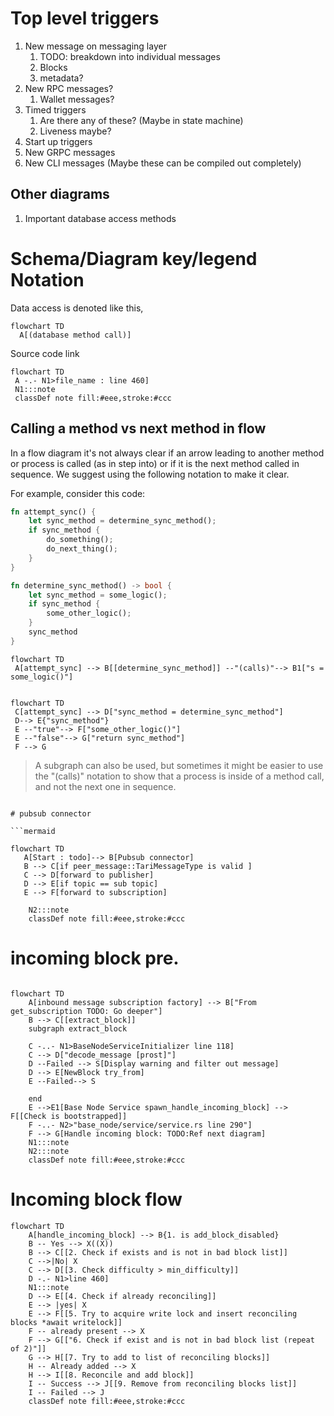   

# Top level triggers
1. New message on messaging layer
    1. TODO: breakdown into individual messages
    2. Blocks
    3. metadata?
2. New RPC messages?
    1. Wallet messages?
4. Timed triggers
    1. Are there any of these? (Maybe in state machine)
    2. Liveness maybe?
3. Start up triggers
3. New GRPC messages
4. New CLI messages  (Maybe these can be compiled out completely)


## Other diagrams
1. Important database access methods


# Schema/Diagram key/legend Notation

Data access is denoted like this, 
```mermaid
flowchart TD
  A[(database method call)]
```

Source code link
```mermaid
flowchart TD
 A -.- N1>file_name : line 460]
 N1:::note
 classDef note fill:#eee,stroke:#ccc

```

## Calling a method vs next method in flow

In a flow diagram it's not always clear if an arrow leading to another method or process  is called (as in step into) or if it is the next method called in sequence. 
We suggest using the following notation to make it clear.

For example, consider this code:

```rust
fn attempt_sync() {
    let sync_method = determine_sync_method();
    if sync_method {
        do_something();
        do_next_thing();
    }
}

fn determine_sync_method() -> bool {
    let sync_method = some_logic();
    if sync_method {
        some_other_logic();
    }
    sync_method
}
```

```mermaid
flowchart TD
 A[attempt_sync] --> B[[determine_sync_method]] --"(calls)"--> B1["s = some_logic()"]
 
```

```mermaid
flowchart TD
 C[attempt_sync] --> D["sync_method = determine_sync_method"]
 D--> E{"sync_method"}
 E --"true"--> F["some_other_logic()"]
 E --"false"--> G["return sync_method"]
 F --> G
```

> A subgraph can also be used, but sometimes it might be easier to use the "(calls)" notation to show that a process is
> inside of a method call, and not the next one in sequence.

```mermaid

# pubsub connector

```mermaid

flowchart TD
   A[Start : todo]--> B[Pubsub connector]
   B --> C[if peer_message::TariMessageType is valid ]
   C --> D[forward to publisher]
   D --> E[if topic == sub topic]
   E --> F[forward to subscription]

    N2:::note
    classDef note fill:#eee,stroke:#ccc

```

# incoming block pre.

```mermaid

flowchart TD
    A[inbound message subscription factory] --> B["From get_subscription TODO: Go deeper"]
    B --> C[[extract_block]]
    subgraph extract_block 
   
    C -..- N1>BaseNodeServiceInitializer line 118]
    C --> D["decode_message [prost]"]
    D --Failed --> S[Display warning and filter out message]
    D --> E[NewBlock try_from]
    E --Failed--> S
    
    end
    E -->E1[Base Node Service spawn_handle_incoming_block] --> F[[Check is bootstrapped]]
    F -..- N2>"base_node/service/service.rs line 290"]
    F --> G[Handle incoming block: TODO:Ref next diagram]
    N1:::note
    N2:::note
    classDef note fill:#eee,stroke:#ccc

```




# Incoming block flow

```mermaid
flowchart TD
    A[handle_incoming_block] --> B{1. is add_block_disabled}
    B -- Yes --> X((X))
    B --> C[[2. Check if exists and is not in bad block list]]
    C -->|No| X
    C --> D[[3. Check difficulty > min_difficulty]]
    D -.- N1>line 460]
    N1:::note
    D --> E[[4. Check if already reconciling]]
    E --> |yes| X
    E --> F[[5. Try to acquire write lock and insert reconciling blocks *await writelock]]
    F -- already present --> X
    F --> G[["6. Check if exist and is not in bad block list (repeat of 2)"]]
    G --> H[[7. Try to add to list of reconciling blocks]]
    H -- Already added --> X
    H --> I[[8. Reconcile and add block]]
    I -- Success --> J[[9. Remove from reconciling blocks list]]
    I -- Failed --> J
    classDef note fill:#eee,stroke:#ccc
```

